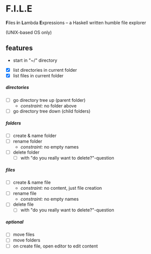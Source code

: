 # F.I.L.E

**F**iles **i**n **L**ambda **E**xpressions – a Haskell written humble file explorer

(UNIX-based OS only)

## features

- start in "~/" directory

- [x] list directories in current folder
- [x] list files in current folder

##### directories

- [ ] go directory tree up (parent folder)
  - _constraint:_ no folder above
- [ ] go directory tree down (child folders)

##### folders

- [ ] create & name folder
- [ ] rename folder
  - _constraint:_ no empty names
- [ ] delete folder
  - [ ] with "do you really want to delete?"-question

##### files

- [ ] create & name file
  - _constraint:_ no content, just file creation
- [ ] rename file
  - _constraint:_ no empty names
- [ ] delete file
  - [ ] with "do you really want to delete?"-question

##### optional

- [ ] move files
- [ ] move folders
- [ ] on create file, open editor to edit content
